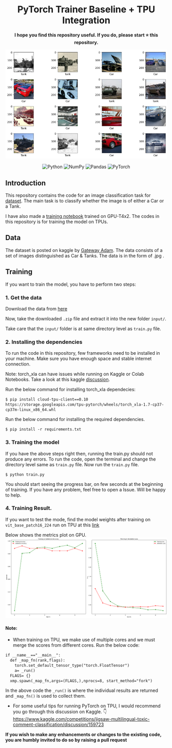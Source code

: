 <h1 align='center'>PyTorch Trainer Baseline + TPU Integration </h1>

<p align= "center"><b> I hope you find this repository useful. If you do, please start ⭐ this repository.</b></p>

<p align="center">
<img src="assets/title.png" alt="Image Visualisation">
</p>

<p align="center">
<img alt="Python" src="https://img.shields.io/badge/python%20-%2314354C.svg?&style=for-the-badge&logo=python&logoColor=white"/>

<img alt="NumPy" src="https://img.shields.io/badge/numpy%20-%23013243.svg?&style=for-the-badge&logo=numpy&logoColor=white" />

<img alt="Pandas" src="https://img.shields.io/badge/pandas%20-%23150458.svg?&style=for-the-badge&logo=pandas&logoColor=white" />

<img alt="PyTorch" src="https://img.shields.io/badge/PyTorch%20-%23EE4C2C.svg?&style=for-the-badge&logo=PyTorch&logoColor=white" />
</p>

## Introduction 

This repository contains the code for an image classification task for [dataset](https://www.kaggle.com/datasets/gatewayadam/cars-and-tanks-image-classification).
The main task is to classify whether the image is of either a Car or a Tank.

I have also made a [training notebook](https://www.kaggle.com/code/nikhilxb/classification-using-multi-model-trainer-on-torch/notebook) trained on GPU-T4x2.
The codes in this repository is for training the model on TPUs.

## Data

The dataset is posted on kaggle by [Gateway Adam](https://www.kaggle.com/gatewayadam).
The data consists of a set of images distinguished as Car & Tanks. 
The data is in the form of .jpg .

## Training

If you want to train the model, you have to perform two steps:

### 1. Get the data
Download the data from [here](https://www.kaggle.com/datasets/gatewayadam/cars-and-tanks-image-classification)

Now, take the downloaded `.zip` file and extract it into the new folder `input/`.

Take care that the `input/` folder is at same directory level as `train.py` file.

### 2. Installing the dependencies

To run the code in this repository, few frameworks need to be installed in your machine. 
Make sure you have enough space and stable internet connection.

Note: torch_xla can have issues while running on Kaggle or Colab Notebooks. Take a look at this kaggle [discussion](https://www.kaggle.com/general/201365).

Run the below command for installing torch_xla dependecies:

```shell
$ pip install cloud-tpu-client==0.10 https://storage.googleapis.com/tpu-pytorch/wheels/torch_xla-1.7-cp37-cp37m-linux_x86_64.whl
```
Run the below command for installing the required dependencies.

```shell
$ pip install -r requirements.txt
```
### 3. Training the model
If you have the above steps right then, running the train.py should not produce any errors. 
To run the code, open the terminal and change the directory level same as `train.py` file. 
Now run the `train.py` file.

```shell
$ python train.py
```
You should start seeing the progress bar, on few seconds at the beginning of training.
If you have any problem, feel free to open a Issue. Will be happy to help.

### 4. Training Result.

If you want to test the mode, find the model weights after training on  `vit_base_patch16_224` run on TPU at this [link](https://drive.google.com/file/d/1OIJQtnbBM8Ii866mibH4AZ6h5wwxE-P2/view?usp=share_link) 

Below shows the metrics plot on GPU. 
![Metrics](assets/results.png)

#### Note:  
* When training on TPU, we make use of multiple cores and we must merge the scores from different cores.
Run the below code:

```shell
if __name__=="__main__":
  def _map_fn(rank,flags):
    torch.set_default_tensor_type("torch.FloatTensor")
    a= _run()
  FLAGS= {}
  xmp.spawn(_map_fn,args=(FLAGS,),nprocs=8, start_method="fork")
```
In the above code the `_run()` is where the individual results are returned and `_map_fn()` is used to collect them.

* For some useful tips for running PyTorch on TPU, I would recommend you go through this discussion on Kaggle. 👇
https://www.kaggle.com/competitions/jigsaw-multilingual-toxic-comment-classification/discussion/159723

**If you wish to make any enhancements or changes to the existing code, you are humbly invited to do so by raising a pull request**

